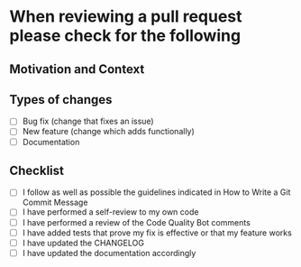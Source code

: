 # When reviewing a pull request please check for the following


## Motivation and Context

## Types of changes
- [ ] Bug fix (change that fixes an issue)
- [ ] New feature (change which adds functionally)
- [ ] Documentation

## Checklist

- [ ] I follow as well as possible the guidelines indicated in How to Write a Git Commit Message
- [ ] I have performed a self-review to my own code
- [ ] I have performed a review of the Code Quality Bot comments
- [ ] I have added tests that prove my fix is effective or that my feature works
- [ ] I have updated the CHANGELOG
- [ ] I have updated the documentation accordingly
